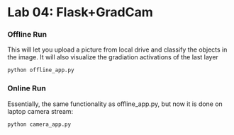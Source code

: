 # Lab 04: Flask+GradCam

### Offline Run
This will let you upload a picture from local drive and classify the objects in the image. It will also visualize the gradiation activations of the last layer 
```bash
python offline_app.py
```

### Online Run
Essentially, the same functionality as offline_app.py, but now it is done on laptop camera stream:
```bash
python camera_app.py
```



